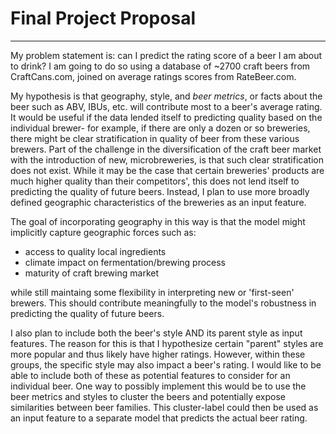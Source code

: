 # Final Project Proposal
---

My problem statement is: can I predict the rating score of a beer I am about to drink?  I am going to do so using a database of ~2700 craft beers from CraftCans.com, joined on average ratings scores from RateBeer.com.

My hypothesis is that geography, style, and *beer metrics*, or facts about the beer such as ABV, IBUs, etc. will contribute most to a beer's average rating.  It would be useful if the data lended itself to predicting quality based on the individual brewer- for example, if there are only a dozen or so breweries, there might be clear stratification in quality of beer from these various brewers.  Part of the challenge in the diversification of the craft beer market with the introduction of new, microbreweries, is that such clear stratification does not exist.  While it may be the case that certain breweries' products are much higher quality than their competitors', this does not lend itself to predicting the quality of future beers.  Instead, I plan to use more broadly defined geographic characteristics of the breweries as an input feature.

The goal of incorporating geography in this way is that the model might implicitly capture geographic forces such as:
* access to quality local ingredients
* climate impact on fermentation/brewing process
* maturity of craft brewing market

while still maintaing some flexibility in interpreting new or 'first-seen' brewers.  This should contribute meaningfully to the model's robustness in predicting the quality of future beers. 

I also plan to include both the beer's style AND its parent style as input features.  The reason for this is that I hypothesize certain "parent" styles are more popular and thus likely have higher ratings.  However, within these groups, the specific style may also impact a beer's rating.  I would like to be able to include both of these as potential features to consider for an individual beer.  One way to possibly implement this would be to use the beer metrics and styles to cluster the beers and potentially expose similarities between beer families.  This cluster-label could then be used as an input feature to a separate model that predicts the actual beer rating.
